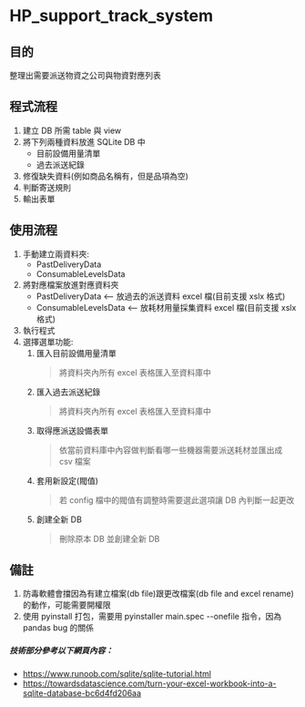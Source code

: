 # HP_support_track_system

## 目的
整理出需要派送物資之公司與物資對應列表

## 程式流程
1. 建立 DB 所需 table 與 view
2. 將下列兩種資料放進 SQLite DB 中
    * 目前設備用量清單
    * 過去派送紀錄
3. 修復缺失資料(例如商品名稱有，但是品項為空)
4. 判斷寄送規則
5. 輸出表單

## 使用流程
1. 手動建立兩資料夾:
   * PastDeliveryData
   * ConsumableLevelsData
2. 將對應檔案放進對應資料夾
   * PastDeliveryData <-- 放過去的派送資料 excel 檔(目前支援 xslx 格式)
   * ConsumableLevelsData <-- 放耗材用量採集資料 excel 檔(目前支援 xslx 格式)
3. 執行程式
4. 選擇選單功能:
   1. 匯入目前設備用量清單  
      > 將資料夾內所有 excel 表格匯入至資料庫中
   2. 匯入過去派送紀錄  
      > 將資料夾內所有 excel 表格匯入至資料庫中
   3. 取得應派送設備表單  
      > 依當前資料庫中內容做判斷看哪一些機器需要派送耗材並匯出成 csv 檔案
   4. 套用新設定(閥值)
      > 若 config 檔中的閥值有調整時需要選此選項讓 DB 內判斷一起更改
   5. 創建全新 DB
      > 刪除原本 DB 並創建全新 DB

## 備註
1. 防毒軟體會擋因為有建立檔案(db file)跟更改檔案(db file and excel rename)的動作，可能需要開權限
2. 使用 pyinstall 打包，需要用 pyinstaller main.spec --onefile 指令，因為 pandas bug 的關係

##### 技術部分參考以下網頁內容：
* https://www.runoob.com/sqlite/sqlite-tutorial.html
* https://towardsdatascience.com/turn-your-excel-workbook-into-a-sqlite-database-bc6d4fd206aa